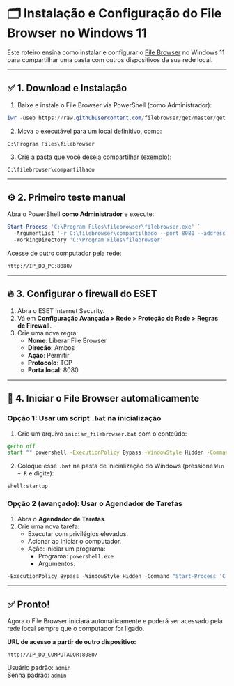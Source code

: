 # 🗂️ Instalação e Configuração do File Browser no Windows 11

Este roteiro ensina como instalar e configurar o [File Browser](https://filebrowser.org) no Windows 11 para compartilhar uma pasta com outros dispositivos da sua rede local.

---

## ✅ 1. Download e Instalação

1. Baixe e instale o File Browser via PowerShell (como Administrador):

```powershell
iwr -useb https://raw.githubusercontent.com/filebrowser/get/master/get.ps1 | iex
```

2. Mova o executável para um local definitivo, como:

```
C:\Program Files\filebrowser
```

3. Crie a pasta que você deseja compartilhar (exemplo):

```
C:\filebrowser\compartilhado
```

---

## ⚙️ 2. Primeiro teste manual

Abra o PowerShell **como Administrador** e execute:

```powershell
Start-Process 'C:\Program Files\filebrowser\filebrowser.exe' `
  -ArgumentList '-r C:\filebrowser\compartilhado --port 8080 --address 0.0.0.0' `
  -WorkingDirectory 'C:\Program Files\filebrowser'
```

Acesse de outro computador pela rede:

```
http://IP_DO_PC:8080/
```

---

## 🔥 3. Configurar o firewall do ESET

1. Abra o ESET Internet Security.
2. Vá em **Configuração Avançada > Rede > Proteção de Rede > Regras de Firewall**.
3. Crie uma nova regra:
   - **Nome**: Liberar File Browser
   - **Direção**: Ambos
   - **Ação**: Permitir
   - **Protocolo**: TCP
   - **Porta local**: 8080

---

## 🔄 4. Iniciar o File Browser automaticamente

### Opção 1: Usar um script `.bat` na inicialização

1. Crie um arquivo `iniciar_filebrowser.bat` com o conteúdo:

```bat
@echo off
start "" powershell -ExecutionPolicy Bypass -WindowStyle Hidden -Command "Start-Process 'C:\Program Files\filebrowser\filebrowser.exe' -ArgumentList '-r C:\filebrowser\compartilhado --port 8080 --address 0.0.0.0' -WorkingDirectory 'C:\Program Files\filebrowser'"
```

2. Coloque esse `.bat` na pasta de inicialização do Windows (pressione `Win + R` e digite):

```
shell:startup
```

### Opção 2 (avançado): Usar o Agendador de Tarefas

1. Abra o **Agendador de Tarefas**.
2. Crie uma nova tarefa:
   - Executar com privilégios elevados.
   - Acionar ao iniciar o computador.
   - Ação: iniciar um programa:
     - Programa: `powershell.exe`
     - Argumentos:

```powershell
-ExecutionPolicy Bypass -WindowStyle Hidden -Command "Start-Process 'C:\Program Files\filebrowser\filebrowser.exe' -ArgumentList '-r C:\filebrowser\compartilhado --port 8080 --address 0.0.0.0' -WorkingDirectory 'C:\Program Files\filebrowser'"
```

---

## ✅ Pronto!

Agora o File Browser iniciará automaticamente e poderá ser acessado pela rede local sempre que o computador for ligado.

**URL de acesso a partir de outro dispositivo:**
```
http://IP_DO_COMPUTADOR:8080/
```

Usuário padrão: `admin`  
Senha padrão: `admin`
